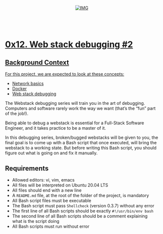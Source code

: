 <!-- repo image -->
<br />
<div align="center">
  <a href="https://github.com/github_username/repo_name">
    <img src="https://github.com/Abubacer/README-Template/blob/master/images/banner.png" alt="IMG" 
  </a>

<h1 align="center"></h1>
<div align="left">
<br />

# 0x12. Web stack debugging #2

## Background Context

For this project, we are expected to look at these concepts:

- [Network basics](https://intranet.alxswe.com/concepts/33)
- [Docker](https://intranet.alxswe.com/concepts/65)
- [Web stack debugging](https://intranet.alxswe.com/concepts/68)

The Webstack debugging series will train you in the art of debugging. Computers and software rarely work the way we want (that’s the “fun” part of the job!).

Being able to debug a webstack is essential for a Full-Stack Software Engineer, and it takes practice to be a master of it.

In this debugging series, broken/bugged webstacks will be given to you, the final goal is to come up with a Bash script that once executed, will bring the webstack to a working state. But before writing this Bash script, you should figure out what is going on and fix it manually.


## Requirements

- Allowed editors: vi, vim, emacs
- All files will be interpreted on Ubuntu 20.04 LTS
- All files should end with a new line
- A ```README.md``` file, at the root of the folder of the project, is mandatory
- All Bash script files must be executable
- The Bash script must pass ```Shellcheck``` (version 0.3.7) without any error
- The first line of all Bash scripts should be exactly ```#!/usr/bin/env bash```
- The second line of all Bash scripts should be a comment explaining what is the script doing
- All Bash scripts must run without error

